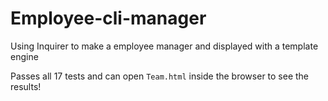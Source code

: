 # Employee-cli-manager
Using Inquirer to make a employee manager and displayed with a template engine

Passes all 17 tests and can open `Team.html` inside the browser to see the results!
